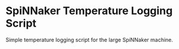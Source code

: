 SpiNNaker Temperature Logging Script
====================================

Simple temperature logging script for the large SpiNNaker machine.
